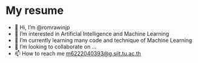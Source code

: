 # My resume 

- 👋 Hi, I’m @romrawinjp
- 👀 I’m interested in Artificial Intelligence and Machine Learning
- 🌱 I’m currently learning many code and technique of Machine Learning
- 💞️ I’m looking to collaborate on ...
- 📫 How to reach me m6222040393@g.siit.tu.ac.th

